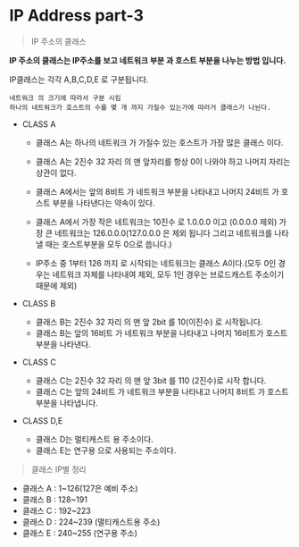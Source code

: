 # IP Address part-3

>IP 주소의 클래스 

**IP 주소의 클래스는 IP주소를 보고 네트워크 부분 과 호스트 부분을 나누는 방법 입니다.**

IP클래스는 각각 A,B,C,D,E 로 구분됩니다.

```
네트워크 의 크기에 따라서 구분 시킴
하나의 네트워크가 호스트의 수를 몇 개 까지 가질수 있는가에 따라거 클래스가 나뉜다.
```

* CLASS A

    * 클래스 A는 하나의 네트워크 가 가질수 있는 호스트가 가장 많은 클래스 이다.
    * 클래스 A는 2진수 32 자리 의 맨 앞자리를 항상 0이 나와야 하고 나머지 자리는 상관이 없다.
    
    * 클래스 A에서는 앞의 8비트 가 네트워크 부분을 나타내고 나머지 24비트 가 호스트 부분을 나타낸다는 약속이 있다.
    * 클래스 A에서 가장 작은 네트워크는 10진수 로 1.0.0.0 이고 (0.0.0.0 제외) 가장 큰 네트워크는 126.0.0.0(127.0.0.0 은 제외 됩니다 그리고 네트워크를 나타낼 때는 호스트부분을 모두 0으로 씁니다.)
    * IP주소 중 1부터 126 까지 로 시작되는 네트워크는 클래스 A이다.(모두 0인 경우는 네트워크 자체를 나타내여 제외, 모두 1인 경우는 브로드캐스트 주소이기 때문에 제외)
* CLASS B
    * 클래스 B는 2진수 32 자리 의 맨 앞 2bit 를 10(이진수) 로 시작됩니다.
    * 클래스 B는 앞의 16비트 가 네트워크 부분을 나타내고 나머지 16비트가 호스트 부분을 나타낸다.
* CLASS C
    * 클래스 C는 2진수 32 자리 의 맨 앞 3bit 를 110 (2진수)로 시작 합니다.
    * 클래스 C는 앞의 24비트 가 네트워크 부분을 나타내고 나머지 8비트 가 호스트 부분을 나타냅니다. 
* CLASS D,E
    * 클래스 D는 멀티캐스트 용 주소이다.
    * 클래스 E는 연구용 으로 사용되는 주소이다.

> 클래스 IP별 정리

* 클래스 A : 1~126(127은 예비 주소)
* 클래스 B : 128~191 
* 클래스 C : 192~223 
* 클래스 D : 224~239 (멀티캐스트용 주소)
* 클래스 E : 240~255 (연구용 주소) 